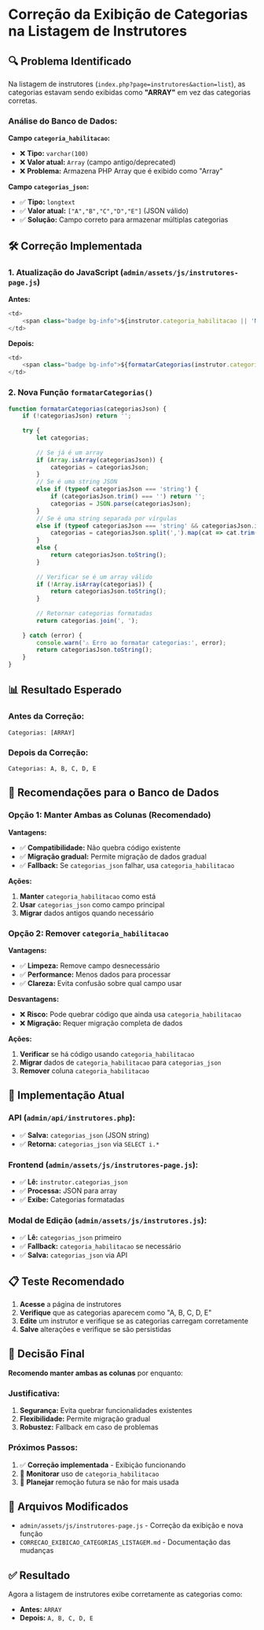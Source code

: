 # Correção da Exibição de Categorias na Listagem de Instrutores

## 🔍 **Problema Identificado**

Na listagem de instrutores (`index.php?page=instrutores&action=list`), as categorias estavam sendo exibidas como **"ARRAY"** em vez das categorias corretas.

### **Análise do Banco de Dados:**

**Campo `categoria_habilitacao`:**
- ❌ **Tipo:** `varchar(100)`
- ❌ **Valor atual:** `Array` (campo antigo/deprecated)
- ❌ **Problema:** Armazena PHP Array que é exibido como "Array"

**Campo `categorias_json`:**
- ✅ **Tipo:** `longtext`
- ✅ **Valor atual:** `["A","B","C","D","E"]` (JSON válido)
- ✅ **Solução:** Campo correto para armazenar múltiplas categorias

## 🛠️ **Correção Implementada**

### **1. Atualização do JavaScript (`admin/assets/js/instrutores-page.js`)**

**Antes:**
```javascript
<td>
    <span class="badge bg-info">${instrutor.categoria_habilitacao || 'N/A'}</span>
</td>
```

**Depois:**
```javascript
<td>
    <span class="badge bg-info">${formatarCategorias(instrutor.categorias_json) || 'N/A'}</span>
</td>
```

### **2. Nova Função `formatarCategorias()`**

```javascript
function formatarCategorias(categoriasJson) {
    if (!categoriasJson) return '';
    
    try {
        let categorias;
        
        // Se já é um array
        if (Array.isArray(categoriasJson)) {
            categorias = categoriasJson;
        }
        // Se é uma string JSON
        else if (typeof categoriasJson === 'string') {
            if (categoriasJson.trim() === '') return '';
            categorias = JSON.parse(categoriasJson);
        }
        // Se é uma string separada por vírgulas
        else if (typeof categoriasJson === 'string' && categoriasJson.includes(',')) {
            categorias = categoriasJson.split(',').map(cat => cat.trim());
        }
        else {
            return categoriasJson.toString();
        }
        
        // Verificar se é um array válido
        if (!Array.isArray(categorias)) {
            return categoriasJson.toString();
        }
        
        // Retornar categorias formatadas
        return categorias.join(', ');
        
    } catch (error) {
        console.warn('⚠️ Erro ao formatar categorias:', error);
        return categoriasJson.toString();
    }
}
```

## 📊 **Resultado Esperado**

### **Antes da Correção:**
```
Categorias: [ARRAY]
```

### **Depois da Correção:**
```
Categorias: A, B, C, D, E
```

## 🎯 **Recomendações para o Banco de Dados**

### **Opção 1: Manter Ambas as Colunas (Recomendado)**

**Vantagens:**
- ✅ **Compatibilidade:** Não quebra código existente
- ✅ **Migração gradual:** Permite migração de dados gradual
- ✅ **Fallback:** Se `categorias_json` falhar, usa `categoria_habilitacao`

**Ações:**
1. **Manter** `categoria_habilitacao` como está
2. **Usar** `categorias_json` como campo principal
3. **Migrar** dados antigos quando necessário

### **Opção 2: Remover `categoria_habilitacao`**

**Vantagens:**
- ✅ **Limpeza:** Remove campo desnecessário
- ✅ **Performance:** Menos dados para processar
- ✅ **Clareza:** Evita confusão sobre qual campo usar

**Desvantagens:**
- ❌ **Risco:** Pode quebrar código que ainda usa `categoria_habilitacao`
- ❌ **Migração:** Requer migração completa de dados

**Ações:**
1. **Verificar** se há código usando `categoria_habilitacao`
2. **Migrar** dados de `categoria_habilitacao` para `categorias_json`
3. **Remover** coluna `categoria_habilitacao`

## 🔧 **Implementação Atual**

### **API (`admin/api/instrutores.php`):**
- ✅ **Salva:** `categorias_json` (JSON string)
- ✅ **Retorna:** `categorias_json` via `SELECT i.*`

### **Frontend (`admin/assets/js/instrutores-page.js`):**
- ✅ **Lê:** `instrutor.categorias_json`
- ✅ **Processa:** JSON para array
- ✅ **Exibe:** Categorias formatadas

### **Modal de Edição (`admin/assets/js/instrutores.js`):**
- ✅ **Lê:** `categorias_json` primeiro
- ✅ **Fallback:** `categoria_habilitacao` se necessário
- ✅ **Salva:** `categorias_json` via API

## 📋 **Teste Recomendado**

1. **Acesse** a página de instrutores
2. **Verifique** que as categorias aparecem como "A, B, C, D, E"
3. **Edite** um instrutor e verifique se as categorias carregam corretamente
4. **Salve** alterações e verifique se são persistidas

## 🎯 **Decisão Final**

**Recomendo manter ambas as colunas** por enquanto:

### **Justificativa:**
1. **Segurança:** Evita quebrar funcionalidades existentes
2. **Flexibilidade:** Permite migração gradual
3. **Robustez:** Fallback em caso de problemas

### **Próximos Passos:**
1. ✅ **Correção implementada** - Exibição funcionando
2. 🔄 **Monitorar** uso de `categoria_habilitacao`
3. 📅 **Planejar** remoção futura se não for mais usada

## 📁 **Arquivos Modificados**

- `admin/assets/js/instrutores-page.js` - Correção da exibição e nova função
- `CORRECAO_EXIBICAO_CATEGORIAS_LISTAGEM.md` - Documentação das mudanças

## ✅ **Resultado**

Agora a listagem de instrutores exibe corretamente as categorias como:
- **Antes:** `ARRAY`
- **Depois:** `A, B, C, D, E`
